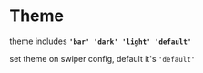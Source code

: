 # Theme

theme includes **`'bar' 'dark' 'light' 'default'`**

set theme on swiper config, default it's `'default'`

<code
  src="./demo/theme.tsx"
  title="theme"
/>
